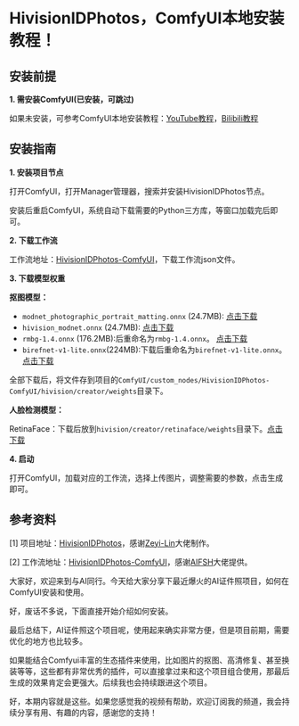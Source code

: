 # HivisionIDPhotos，ComfyUI本地安装教程！



## 安装前提

**1. 需安装ComfyUI(已安装，可跳过)**

如果未安装，可参考ComfyUI本地安装教程：[YouTube教程](https://youtu.be/yliAfNJgtpI?si=h0IqM1_-GUjB7R-2)，[Bilibili教程](https://www.bilibili.com/video/BV1SiHue9E4h/?vd_source=6c8b8679b818b05d24c65f49a65eb994)



## 安装指南

**1. 安装项目节点**

打开ComfyUI，打开Manager管理器，搜索并安装HivisionIDPhotos节点。

安装后重启ComfyUI，系统自动下载需要的Python三方库，等窗口加载完后即可。

**2. 下载工作流**

工作流地址：[HivisionIDPhotos-ComfyUI](https://github.com/AIFSH/HivisionIDPhotos-ComfyUI)，下载工作流json文件。

**3. 下载模型权重**

**抠图模型：**

- `modnet_photographic_portrait_matting.onnx` (24.7MB): [点击下载](https://github.com/Zeyi-Lin/HivisionIDPhotos/releases/download/pretrained-model/modnet_photographic_portrait_matting.onnx)
- `hivision_modnet.onnx` (24.7MB): [点击下载](https://github.com/Zeyi-Lin/HivisionIDPhotos/releases/download/pretrained-model/hivision_modnet.onnx)
- `rmbg-1.4.onnx` (176.2MB):后重命名为`rmbg-1.4.onnx`。 [点击下载](https://huggingface.co/briaai/RMBG-1.4/resolve/main/onnx/model.onnx?download=true)
- `birefnet-v1-lite.onnx`(224MB):下载后重命名为`birefnet-v1-lite.onnx`。 [点击下载](https://github.com/ZhengPeng7/BiRefNet/releases/download/v1/BiRefNet-general-bb_swin_v1_tiny-epoch_232.onnx)

全部下载后，将文件存到项目的`ComfyUI/custom_nodes/HivisionIDPhotos-ComfyUI/hivision/creator/weights`目录下。

**人脸检测模型：**

RetinaFace：下载后放到`hivision/creator/retinaface/weights`目录下。[点击下载](https://github.com/Zeyi-Lin/HivisionIDPhotos/releases/download/pretrained-model/retinaface-resnet50.onnx)

**4. 启动**

打开ComfyUI，加载对应的工作流，选择上传图片，调整需要的参数，点击生成即可。



## 参考资料

[1] 项目地址：[HivisionIDPhotos](https://github.com/Zeyi-Lin/HivisionIDPhotos)，感谢[Zeyi-Lin](https://github.com/Zeyi-Lin/HivisionIDPhotos/commits?author=Zeyi-Lin)大佬制作。

[2] 工作流地址：[HivisionIDPhotos-ComfyUI](https://github.com/AIFSH/HivisionIDPhotos-ComfyUI)，感谢[AIFSH](https://github.com/AIFSH)大佬提供。



















大家好，欢迎来到与AI同行。今天给大家分享下最近爆火的AI证件照项目，如何在ComfyUI安装和使用。

好，废话不多说，下面直接开始介绍如何安装。



最后总结下，AI证件照这个项目呢，使用起来确实非常方便，但是项目前期，需要优化的地方也比较多。

如果能结合Comfyui丰富的生态插件来使用，比如图片的抠图、高清修复、甚至换装等等，这些都有非常优秀的插件，可以直接拿过来和这个项目组合使用，那最后生成的效果肯定会更强大。后续我也会持续跟进这个项目。



好，本期内容就是这些。如果您感觉我的视频有帮助，欢迎订阅我的频道，我会持续分享有用、有趣的内容，感谢您的支持！


